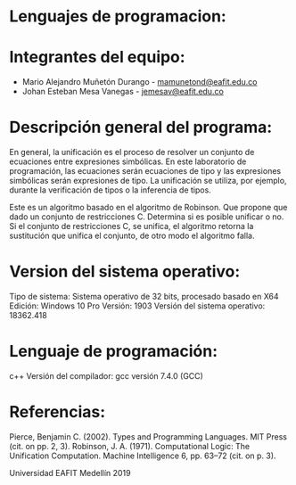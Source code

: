 # Lenguajes de programacion:

# Integrantes del equipo:
- Mario Alejandro Muñetón Durango - mamunetond@eafit.edu.co
- Johan Esteban Mesa Vanegas - jemesav@eafit.edu.co


# Descripción general del programa:
En general, la unificación es el proceso de resolver un conjunto de ecuaciones entre expresiones simbólicas. En este
laboratorio de programación, las ecuaciones serán ecuaciones de tipo y las expresiones simbólicas serán expresiones de tipo.
La unificación se utiliza, por ejemplo, durante la verificación de tipos o la inferencia de tipos.

Este es un algoritmo basado en el algoritmo de Robinson. Que propone que dado un conjunto de restricciones C. Determina si es posible unificar o no. Si el conjunto de restricciones C, se unifica, el algoritmo retorna la sustitución que unifica el conjunto, de otro modo el algoritmo falla.

# Version del sistema operativo:
Tipo de sistema: Sistema operativo de 32 bits, procesado basado en X64
Edición: Windows 10 Pro
Versión: 1903
Versión del sistema operativo: 18362.418

# Lenguaje de programación:

c++
Versión del compilador: gcc versión 7.4.0 (GCC)

# Referencias:

Pierce, Benjamin C. (2002). Types and Programming Languages. MIT Press (cit. on pp. 2, 3).
Robinson, J. A. (1971). Computational Logic: The Unification Computation. Machine Intelligence 6,
pp. 63–72 (cit. on p. 3).



Universidad EAFIT
Medellín
2019


